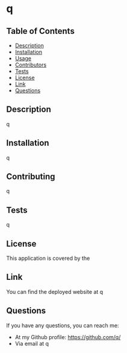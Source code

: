 
  # q

## Table of Contents
* [Description](#description)
* [Installation](#installation)
* [Usage](#usage)
* [Contributors](#contributors)
* [Tests](#tests)
* [License](#license)
* [Link](#link)
* [Questions](#questions)



## Description
q

## Installation 
q

## Contributing 
q

## Tests 
q

## License

This application is covered by the 

## Link

You can find the deployed website at q

## Questions
If you have any questions, you can reach me:

* At my Github profile: https://github.com/q/
* Via email at q

